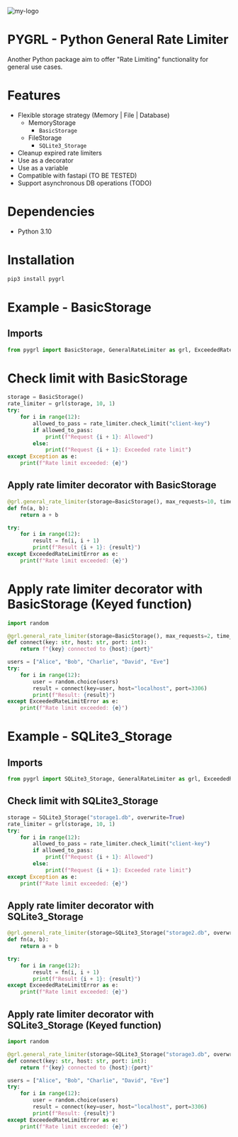 ![my-logo](https://jonahtzuchi.github.io/rate-limiter/logo-mini.jpg "pygrl-Logo")

# PYGRL - Python General Rate Limiter
Another Python package aim to offer "Rate Limiting" functionality for general use cases.

# Features
- Flexible storage strategy (Memory | File | Database)
  - MemoryStorage
    - `BasicStorage`
  - FileStorage
    - `SQLite3_Storage`
- Cleanup expired rate limiters
- Use as a decorator
- Use as a variable
- Compatible with fastapi (TO BE TESTED)
- Support asynchronous DB operations (TODO)

# Dependencies
- Python 3.10

# Installation
```bash
pip3 install pygrl
```

# Example - BasicStorage

## Imports
```python
from pygrl import BasicStorage, GeneralRateLimiter as grl, ExceededRateLimitError
```

# Check limit with BasicStorage
```python
storage = BasicStorage()
rate_limiter = grl(storage, 10, 1)
try:
    for i in range(12):
        allowed_to_pass = rate_limiter.check_limit("client-key")
        if allowed_to_pass:
            print(f"Request {i + 1}: Allowed")
        else:
            print(f"Request {i + 1}: Exceeded rate limit")
except Exception as e:
    print(f"Rate limit exceeded: {e}")
```

## Apply rate limiter decorator with BasicStorage
```python
@grl.general_rate_limiter(storage=BasicStorage(), max_requests=10, time_window=1)
def fn(a, b):
    return a + b

try:
    for i in range(12):
        result = fn(i, i + 1)
        print(f"Result {i + 1}: {result}")
except ExceededRateLimitError as e:
    print(f"Rate limit exceeded: {e}")
```

# Apply rate limiter decorator with BasicStorage (Keyed function)
```python
import random

@grl.general_rate_limiter(storage=BasicStorage(), max_requests=2, time_window=1)
def connect(key: str, host: str, port: int):
    return f"{key} connected to {host}:{port}"

users = ["Alice", "Bob", "Charlie", "David", "Eve"]
try:
    for i in range(12):
        user = random.choice(users)
        result = connect(key=user, host="localhost", port=3306)
        print(f"Result: {result}")
except ExceededRateLimitError as e:
    print(f"Rate limit exceeded: {e}")
```

# Example - SQLite3_Storage

## Imports
```python
from pygrl import SQLite3_Storage, GeneralRateLimiter as grl, ExceededRateLimitError
```

## Check limit with SQLite3_Storage
```python
storage = SQLite3_Storage("storage1.db", overwrite=True)
rate_limiter = grl(storage, 10, 1)
try:
    for i in range(12):
        allowed_to_pass = rate_limiter.check_limit("client-key")
        if allowed_to_pass:
            print(f"Request {i + 1}: Allowed")
        else:
            print(f"Request {i + 1}: Exceeded rate limit")
except Exception as e:
    print(f"Rate limit exceeded: {e}")
```

## Apply rate limiter decorator with SQLite3_Storage
```python
@grl.general_rate_limiter(storage=SQLite3_Storage("storage2.db", overwrite=True), max_requests=10, time_window=1)
def fn(a, b):
    return a + b

try:
    for i in range(12):
        result = fn(i, i + 1)
        print(f"Result {i + 1}: {result}")
except ExceededRateLimitError as e:
    print(f"Rate limit exceeded: {e}")
```

## Apply rate limiter decorator with SQLite3_Storage (Keyed function)
```python
import random

@grl.general_rate_limiter(storage=SQLite3_Storage("storage3.db", overwrite=True), max_requests=2, time_window=1)
def connect(key: str, host: str, port: int):
    return f"{key} connected to {host}:{port}"

users = ["Alice", "Bob", "Charlie", "David", "Eve"]
try:
    for i in range(12):
        user = random.choice(users)
        result = connect(key=user, host="localhost", port=3306)
        print(f"Result: {result}")
except ExceededRateLimitError as e:
    print(f"Rate limit exceeded: {e}")

```